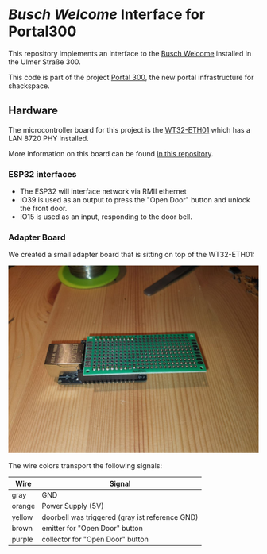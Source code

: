 # _Busch Welcome_ Interface for Portal300

This repository implements an interface to the [Busch Welcome](https://www.busch-jaeger.de/busch-welcome) installed in the Ulmer Straße 300.

This code is part of the project [Portal 300](https://wiki.shackspace.de/infrastruktur/portal300), the new portal infrastructure for shackspace.

## Hardware

The microcontroller board for this project is the [WT32-ETH01](http://www.wireless-tag.com/portfolio/wt32-eth01/) which has a LAN 8720 PHY installed.

More information on this board can be found [in this repository](https://github.com/ldijkman/WT32-ETH01-LAN-8720-RJ45-).

### ESP32 interfaces

- The ESP32 will interface network via RMII ethernet
- IO39 is used as an output to press the "Open Door" button and unlock the front door.
- IO15 is used as an input, responding to the door bell.

### Adapter Board

We created a small adapter board that is sitting on top of the WT32-ETH01:

![A tiny PCB sitting on top of a ESP32 module with ethernet jack](doc/adapter-board.jpg)

The wire colors transport the following signals:

| Wire   | Signal                                          |
| ------ | ----------------------------------------------- |
| gray   | GND                                             |
| orange | Power Supply (5V)                               |
| yellow | doorbell was triggered (gray ist reference GND) |
| brown  | emitter for "Open Door" button                  |
| purple | collector for "Open Door" button                |
